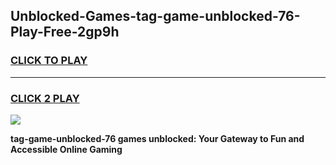 
## Unblocked-Games-tag-game-unblocked-76-Play-Free-2gp9h
<h3>
<a href="https://premium76.site?title=tag-game-unblocked-76&ref=18A1">CLICK TO PLAY</a></h3>
<hr>

<h3>
<a href="https://premium76.site?title=tag-game-unblocked-76&ref=18A1">CLICK 2 PLAY</a>
  
</h3>

<a href="https://premium76.site?title=tag-game-unblocked-76&ref=18A1"><img src="https://clearcache.store/games.png"></a>


**tag-game-unblocked-76 games unblocked: Your Gateway to Fun and Accessible Online Gaming**
